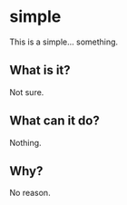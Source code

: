 # simple

This is a simple... something.

## What is it?

Not sure.

## What can it do?

Nothing.

## Why?

No reason.
